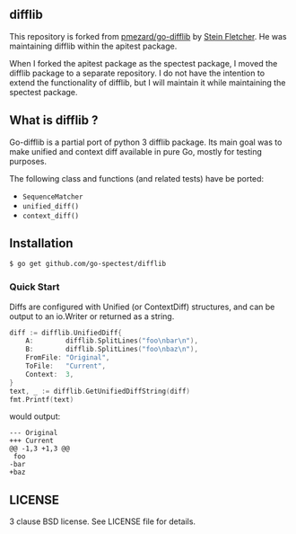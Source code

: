 ## difflib

This repository is forked from [pmezard/go-difflib](https://github.com/pmezard/go-difflib) by [Stein Fletcher](https://github.com/steinfletcher). He was maintaining difflib within the apitest package.
  
When I forked the apitest package as the spectest package, I moved the difflib package to a separate repository. I do not have the intention to extend the functionality of difflib, but I will maintain it while maintaining the spectest package.


## What is difflib ?
Go-difflib is a partial port of python 3 difflib package. Its main goal was to make unified and context diff available in pure Go, mostly for testing purposes.

The following class and functions (and related tests) have be ported:

* `SequenceMatcher`
* `unified_diff()`
* `context_diff()`

## Installation

```bash
$ go get github.com/go-spectest/difflib
```

### Quick Start

Diffs are configured with Unified (or ContextDiff) structures, and can
be output to an io.Writer or returned as a string.

```Go
diff := difflib.UnifiedDiff{
    A:        difflib.SplitLines("foo\nbar\n"),
    B:        difflib.SplitLines("foo\nbaz\n"),
    FromFile: "Original",
    ToFile:   "Current",
    Context:  3,
}
text, _ := difflib.GetUnifiedDiffString(diff)
fmt.Printf(text)
```

would output:

```
--- Original
+++ Current
@@ -1,3 +1,3 @@
 foo
-bar
+baz
```

## LICENSE
3 clause BSD license. See LICENSE file for details.